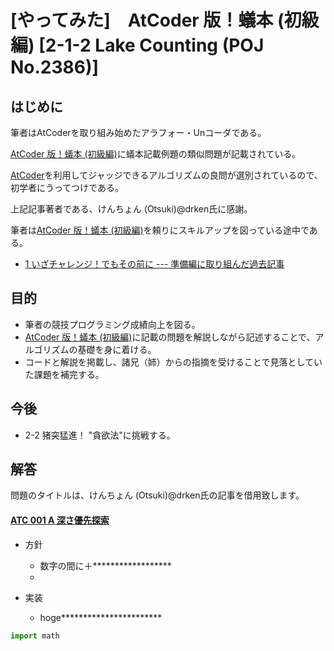 # [やってみた]　AtCoder 版！蟻本 (初級編) [2-1-2 Lake Counting (POJ No.2386)]

## はじめに

筆者はAtCoderを取り組み始めたアラフォー・Unコーダである。

[AtCoder 版！蟻本 (初級編)](https://qiita.com/drken/items/e77685614f3c6bf86f44)に蟻本記載例題の類似問題が記載されている。

[AtCoder](https://atcoder.jp/?lang=ja)を利用してジャッジできるアルゴリズムの良問が選別されているので、初学者にうってつけである。

上記記事著者である、けんちょん (Otsuki)@drken氏に感謝。

筆者は[AtCoder 版！蟻本 (初級編)](https://qiita.com/drken/items/e77685614f3c6bf86f44)を頼りにスキルアップを図っている途中である。
* [1 いざチャレンジ！でもその前に --- 準備編に取り組んだ過去記事](https://qiita.com/tagtagtag/items/eaa0655d26cdcbd5202e)


## 目的

* 筆者の競技プログラミング成績向上を図る。
* [AtCoder 版！蟻本 (初級編)](https://qiita.com/drken/items/e77685614f3c6bf86f44)に記載の問題を解説しながら記述することで、アルゴリズムの基礎を身に着ける。
* コードと解説を掲載し、諸兄（姉）からの指摘を受けることで見落としていた課題を補完する。

## 今後

* 2-2 猪突猛進！ "貪欲法"に挑戦する。


## 解答

問題のタイトルは、けんちょん (Otsuki)@drken氏の記事を借用致します。



#### [ATC 001 A 深さ優先探索](https://atcoder.jp/contests/atc001/tasks/dfs_a)

* 方針
  * 数字の間に＋******************
  * 
 

* 実装
  * hoge***********************


```python
import math
```

